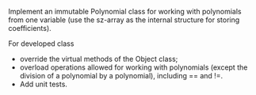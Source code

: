 Implement an immutable Polynomial class for working with polynomials from one variable (use the sz-array as the internal structure for storing coefficients).

For developed class 
- override the virtual methods of the Object class;
- overload operations allowed for working with polynomials (except the division of a polynomial by a polynomial), including == and !=.
- Add unit tests.
